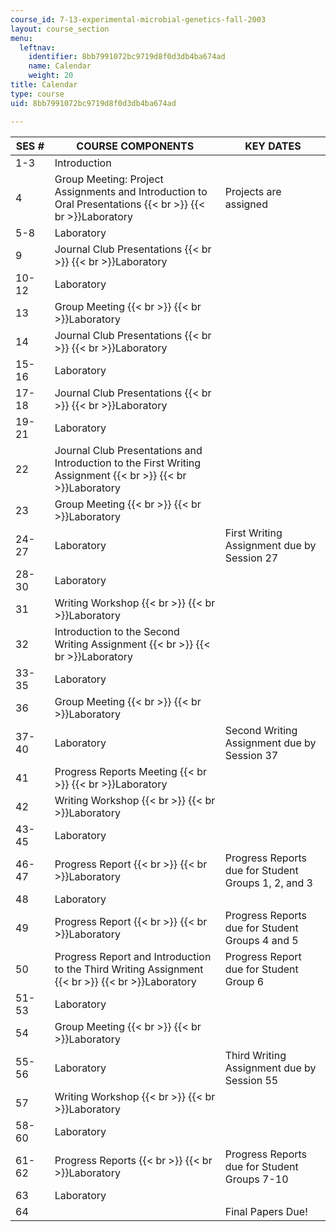 ```yaml
---
course_id: 7-13-experimental-microbial-genetics-fall-2003
layout: course_section
menu:
  leftnav:
    identifier: 8bb7991072bc9719d8f0d3db4ba674ad
    name: Calendar
    weight: 20
title: Calendar
type: course
uid: 8bb7991072bc9719d8f0d3db4ba674ad

---
```


| SES # | COURSE COMPONENTS | KEY DATES |
| --- | --- | --- |
| 1-3 | Introduction | &nbsp; |
| 4 | Group Meeting: Project Assignments and Introduction to Oral Presentations  {{< br >}}  {{< br >}}Laboratory | Projects are assigned |
| 5-8 | Laboratory | &nbsp; |
| 9 | Journal Club Presentations  {{< br >}}  {{< br >}}Laboratory | &nbsp; |
| 10-12 | Laboratory | &nbsp; |
| 13 | Group Meeting  {{< br >}}  {{< br >}}Laboratory | &nbsp; |
| 14 | Journal Club Presentations  {{< br >}}  {{< br >}}Laboratory | &nbsp; |
| 15-16 | Laboratory | &nbsp; |
| 17-18 | Journal Club Presentations  {{< br >}}  {{< br >}}Laboratory | &nbsp; |
| 19-21 | Laboratory | &nbsp; |
| 22 | Journal Club Presentations and Introduction to the First Writing Assignment  {{< br >}}  {{< br >}}Laboratory | &nbsp; |
| 23 | Group Meeting  {{< br >}}  {{< br >}}Laboratory | &nbsp; |
| 24-27 | Laboratory | First Writing Assignment due by Session 27 |
| 28-30 | Laboratory | &nbsp; |
| 31 | Writing Workshop  {{< br >}}  {{< br >}}Laboratory | &nbsp; |
| 32 | Introduction to the Second Writing Assignment  {{< br >}}  {{< br >}}Laboratory | &nbsp; |
| 33-35 | Laboratory | &nbsp; |
| 36 | Group Meeting  {{< br >}}  {{< br >}}Laboratory | &nbsp; |
| 37-40 | Laboratory | Second Writing Assignment due by Session 37 |
| 41 | Progress Reports Meeting  {{< br >}}  {{< br >}}Laboratory | &nbsp; |
| 42 | Writing Workshop  {{< br >}}  {{< br >}}Laboratory | &nbsp; |
| 43-45 | Laboratory | &nbsp; |
| 46-47 | Progress Report  {{< br >}}  {{< br >}}Laboratory | Progress Reports due for Student Groups 1, 2, and 3 |
| 48 | Laboratory | &nbsp; |
| 49 | Progress Report  {{< br >}}  {{< br >}}Laboratory | Progress Reports due for Student Groups 4 and 5 |
| 50 | Progress Report and Introduction to the Third Writing Assignment  {{< br >}}  {{< br >}}Laboratory | Progress Report due for Student Group 6 |
| 51-53 | Laboratory | &nbsp; |
| 54 | Group Meeting  {{< br >}}  {{< br >}}Laboratory | &nbsp; |
| 55-56 | Laboratory | Third Writing Assignment due by Session 55 |
| 57 | Writing Workshop  {{< br >}}  {{< br >}}Laboratory | &nbsp; |
| 58-60 | Laboratory | &nbsp; |
| 61-62 | Progress Reports  {{< br >}}  {{< br >}}Laboratory | Progress Reports due for Student Groups 7-10 |
| 63 | Laboratory | &nbsp; |
| 64 | &nbsp; | Final Papers Due!